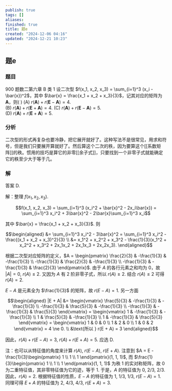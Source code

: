```yaml
---
publish: true
tags: []
aliases: 
finished: true
title: 题e
created: "2024-12-06 04:16"
updated: "2024-12-21 10:23"
---
```

## 题e
### 题目
900 题数二第六章 B 类 1
设二次型 $f(x_1, x_2, x_3) = \sum_{i=1}^3 (x_i - \bar{x})^2$，其中 $\bar{x} = \frac{x_1 + x_2 + x_3}{3}$，记其对应的矩阵为 $\mathbf{A}$，则( )
(A) $r(\mathbf{A}) + r(\mathbf{E} - \mathbf{A}) = 4$.  
(B) $r(\mathbf{A}) + r(\mathbf{E} + \mathbf{A}) = 4$.
(C) $r(\mathbf{A}) + r(\mathbf{E} - \mathbf{A}) = 5$.  
(D) $r(\mathbf{A}) + r(\mathbf{E} + \mathbf{A}) = 5$.
### 分析

二次型的形式再复杂也要冷静，把它展开就好了。这种写法不是很常见，用求和符号，但是我们只要展开算就好了。然后算这个二次的秩，因为要算这个[[系数矩阵]]的秩。惯用的技巧是算它的非零[[余子式]]，只要找到一个非零子式就能确定它的秩至少大于等于几。

### 解

答案 D.

解：整理 $f(x_1, x_2, x_3)$.

$$f(x_1, x_2, x_3) = \sum_{i=1}^3 (x_i^2 + \bar{x}^2 - 2x_i\bar{x}) = \sum_{i=1}^3 x_i^2 + 3\bar{x}^2 - 2\bar{x}\sum_{i=1}^3 x_i$$

其中 $\bar{x} = \frac{x_1 + x_2 + x_3}{3}$. 则

$$\begin{aligned}
&= \sum_{i=1}^3 x_i^2 - 3\bar{x}^2 = \sum_{i=1}^3 x_i^2 - \frac{(x_1 + x_2 + x_3)^2}{3} \\
&= x_1^2 + x_2^2 + x_3^2 - \frac{1}{3}(x_1^2 + x_2^2 + x_3^2 + 2x_1x_2 + 2x_1x_3 + 2x_2x_3).
\end{aligned}$$

根据二次型对应矩阵的定义，$A = \begin{pmatrix} \frac{2}{3} & -\frac{1}{3} & -\frac{1}{3} \\ -\frac{1}{3} & \frac{2}{3} & -\frac{1}{3} \\ -\frac{1}{3} & -\frac{1}{3} & \frac{2}{3} \end{pmatrix}$. 由于 $A$ 的各行元素之和均为 0，故 $|A| = 0$, $r(A) \le 2$. 又因为 $A$ 有 2 阶非零子式，所以 $r(A) \ge 2$. 结合 $r(A) \le 2$ 可得 $r(A) = 2$.

$E - A$ 是元素全为 $\frac{1}{3}$ 的矩阵，故 $r(E - A) = 1$. 另一方面

$$\begin{aligned}
|E + A| &= \begin{vmatrix} \frac{5}{3} & -\frac{1}{3} & -\frac{1}{3} \\ -\frac{1}{3} & \frac{5}{3} & -\frac{1}{3} \\ -\frac{1}{3} & -\frac{1}{3} & \frac{5}{3} \end{vmatrix} = \begin{vmatrix} 1 & -\frac{1}{3} & -\frac{1}{3} \\ 1 & \frac{5}{3} & -\frac{1}{3} \\ 1 & -\frac{1}{3} & \frac{5}{3} \end{vmatrix} = \begin{vmatrix} 1 & 0 & 0 \\ 1 & 2 & 0 \\ 1 & 0 & 2 \end{vmatrix} = 4 \ne 0. \\
&\text{所以 } r(E + A) = 3
\end{aligned}$$

因此，$r(A) + r(E - A) = 3$, $r(A) + r(E + A) = 5$. 应选 D.

注：也可以从特征值的角度来计算 $r(A)$, $r(E - A)$, $r(E + A)$.
注意到 $A = E - \frac{1}{3}\begin{pmatrix} 1 \\ 1 \\ 1 \end{pmatrix}(1, 1, 1)$, 而 $\frac{1}{3}\begin{pmatrix} 1 \\ 1 \\ 1 \end{pmatrix}(1, 1, 1)$ 为秩 1 的实对称矩阵，故 0 为二重特征值，其非零特征值为它的迹，等于 1. 于是，$A$ 的特征值为 0, 2/3, 2/3. 因此，$r(A) = 2$.
根据特征值的性质，$E - A$ 的特征值为 1, 1/3, 1/3, $r(E - A) = 1$. 同理可得 $E + A$ 的特征值为 2, 4/3, 4/3, $r(E + A) = 3$.

